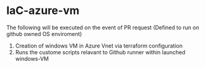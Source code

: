 # IaC-azure-vm

The following will be executed on the event of PR request (Defined to run on github owned OS enviroment) 

1. Creation of windows VM in Azure Vnet via terraform configuration
2. Runs the custome scripts relavant to Github runner within launched windows-VM


